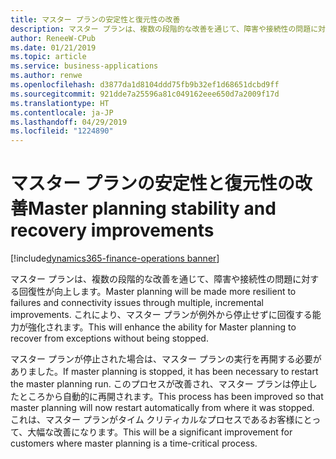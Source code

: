 ```yaml
---
title: マスター プランの安定性と復元性の改善
description: マスター プランは、複数の段階的な改善を通じて、障害や接続性の問題に対する回復性が向上します。
author: ReneeW-CPub
ms.date: 01/21/2019
ms.topic: article
ms.service: business-applications
ms.author: renwe
ms.openlocfilehash: d3877da1d8104ddd75fb9b32ef1d68651dcbd9ff
ms.sourcegitcommit: 921dde7a25596a81c049162eee650d7a2009f17d
ms.translationtype: HT
ms.contentlocale: ja-JP
ms.lasthandoff: 04/29/2019
ms.locfileid: "1224890"
---
```

#  <a name="master-planning-stability-and-recovery-improvements"></a><span data-ttu-id="a45f7-103">マスター プランの安定性と復元性の改善</span><span class="sxs-lookup"><span data-stu-id="a45f7-103">Master planning stability and recovery improvements</span></span>
[!include[dynamics365-finance-operations banner](../includes/dynamics365-finance-operations.md)]



<span data-ttu-id="a45f7-104">マスター プランは、複数の段階的な改善を通じて、障害や接続性の問題に対する回復性が向上します。</span><span class="sxs-lookup"><span data-stu-id="a45f7-104">Master planning will be made more resilient to failures and connectivity issues through multiple, incremental improvements.</span></span> <span data-ttu-id="a45f7-105">これにより、マスター プランが例外から停止せずに回復する能力が強化されます。</span><span class="sxs-lookup"><span data-stu-id="a45f7-105">This will enhance the ability for Master planning to recover from exceptions without being stopped.</span></span>

<span data-ttu-id="a45f7-106">マスター プランが停止された場合は、マスター プランの実行を再開する必要がありました。</span><span class="sxs-lookup"><span data-stu-id="a45f7-106">If master planning is stopped, it has been necessary to restart the master planning run.</span></span> <span data-ttu-id="a45f7-107">このプロセスが改善され、マスター プランは停止したところから自動的に再開されます。</span><span class="sxs-lookup"><span data-stu-id="a45f7-107">This process has been improved so that master planning will now restart automatically from where it was stopped.</span></span> <span data-ttu-id="a45f7-108">これは、マスター プランがタイム クリティカルなプロセスであるお客様にとって、大幅な改善になります。</span><span class="sxs-lookup"><span data-stu-id="a45f7-108">This will be a significant improvement for customers where master planning is a time-critical process.</span></span>
